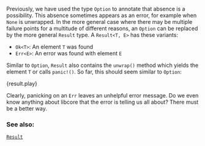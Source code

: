 Previously, we have used the type `Option` to annotate that absence is a possibility. This
absence sometimes appears as an error, for example when `None` is unwrapped. In the more
general case where there may be multiple failure points for a multitude of different reasons,
an `Option` can be replaced by the more general `Result` type. A `Result<T, E>` has these
variants:

* `Ok<T>`: An element `T` was found
* `Err<E>`: An error was found with element `E`

Similar to `Option`, `Result` also contains the `unwrap()` method which yields the element
`T` or calls `panic!()`. So far, this should seem similar to `Option`:

{result.play}

Clearly, panicking on an `Err` leaves an unhelpful error message. Do we even know anything
about libcore that the error is telling us all about? There must be a better way.


### See also:

[`Result`][result]

[result]: http://doc.rust-lang.org/std/result/enum.Result.html
